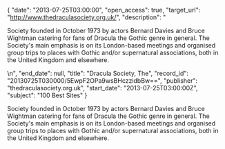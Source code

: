 {
  "date": "2013-07-25T03:00:00", 
  "open_access": true, 
  "target_url": "http://www.thedraculasociety.org.uk/", 
  "description": "<p>Society founded in October 1973 by actors Bernard Davies and Bruce Wightman catering for fans of Dracula the Gothic genre in general. The Society's main emphasis is on its London-based meetings and organised group trips to places with Gothic and/or supernatural associations, both in the United Kingdom and elsewhere.</p>\n", 
  "end_date": null, 
  "title": "Dracula Society, The", 
  "record_id": "20130725T030000/5EwpF2OPa9wsBHczzidbBw==", 
  "publisher": "thedraculasociety.org.uk", 
  "start_date": "2013-07-25T03:00:00Z", 
  "subject": "100 Best Sites"
}

<p>Society founded in October 1973 by actors Bernard Davies and Bruce Wightman catering for fans of Dracula the Gothic genre in general. The Society's main emphasis is on its London-based meetings and organised group trips to places with Gothic and/or supernatural associations, both in the United Kingdom and elsewhere.</p>
